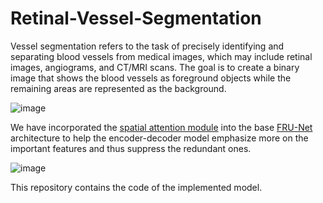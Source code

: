 # Retinal-Vessel-Segmentation

Vessel segmentation refers to the task of precisely identifying and separating blood vessels from medical images, which may include retinal images, angiograms, and CT/MRI scans. The goal is to create a binary image that shows the blood vessels as foreground objects while the remaining areas are represented as the background.

![image](https://github.com/aosiddiqui/Retinal-Vessel-Segmentation/assets/56800893/3b0a5a67-5ff6-4f8a-84c6-23b99c136fbd)


We have incorporated the [spatial attention module](https://ieeexplore.ieee.org/document/9413346) into the base [FRU-Net](https://ieeexplore.ieee.org/document/9815506) architecture to help the encoder-decoder model emphasize more on the important features and thus suppress the redundant ones.

![image](https://github.com/aosiddiqui/Retinal-Vessel-Segmentation/assets/56800893/7378befa-adac-47e1-9830-00ad0dcbe790)

This repository contains the code of the implemented model.
